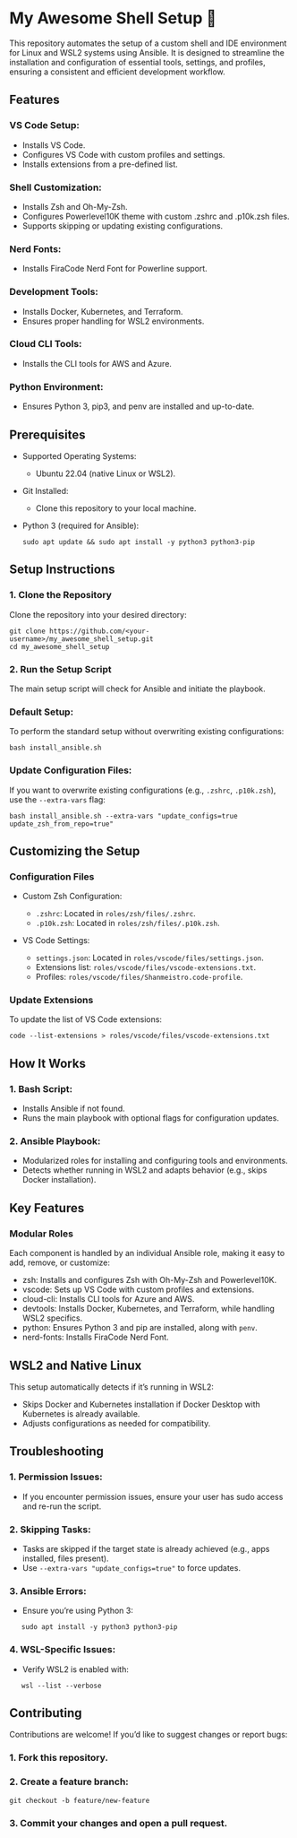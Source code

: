 # My Awesome Shell Setup 🚀

This repository automates the setup of a custom shell and IDE environment for Linux and WSL2 systems using Ansible. It is designed to streamline the installation and configuration of essential tools, settings, and profiles, ensuring a consistent and efficient development workflow.

## Features

### VS Code Setup:
- Installs VS Code.
- Configures VS Code with custom profiles and settings.
- Installs extensions from a pre-defined list.

### Shell Customization:
- Installs Zsh and Oh-My-Zsh.
- Configures Powerlevel10K theme with custom .zshrc and .p10k.zsh files.
- Supports skipping or updating existing configurations.

### Nerd Fonts:
- Installs FiraCode Nerd Font for Powerline support.

### Development Tools:
- Installs Docker, Kubernetes, and Terraform.
- Ensures proper handling for WSL2 environments.

### Cloud CLI Tools:
- Installs the CLI tools for AWS and Azure.

### Python Environment:
- Ensures Python 3, pip3, and penv are installed and up-to-date.

## Prerequisites

- Supported Operating Systems:
  - Ubuntu 22.04 (native Linux or WSL2).
- Git Installed:
  - Clone this repository to your local machine.
- Python 3 (required for Ansible):

  ```
  sudo apt update && sudo apt install -y python3 python3-pip
  ```

## Setup Instructions

### 1. Clone the Repository

Clone the repository into your desired directory:

```
git clone https://github.com/<your-username>/my_awesome_shell_setup.git
cd my_awesome_shell_setup
```

### 2. Run the Setup Script

The main setup script will check for Ansible and initiate the playbook.

### Default Setup:

To perform the standard setup without overwriting existing configurations:

```
bash install_ansible.sh
```

### Update Configuration Files:

If you want to overwrite existing configurations (e.g., `.zshrc`, `.p10k.zsh`), use the `--extra-vars` flag:

```
bash install_ansible.sh --extra-vars "update_configs=true update_zsh_from_repo=true"
```

## Customizing the Setup

### Configuration Files

- Custom Zsh Configuration:
  - `.zshrc`: Located in `roles/zsh/files/.zshrc`.
  - `.p10k.zsh`: Located in `roles/zsh/files/.p10k.zsh`.

- VS Code Settings:
  - `settings.json`: Located in `roles/vscode/files/settings.json`.
  - Extensions list: `roles/vscode/files/vscode-extensions.txt`.
  - Profiles: `roles/vscode/files/Shanmeistro.code-profile`.

### Update Extensions

To update the list of VS Code extensions:

```
code --list-extensions > roles/vscode/files/vscode-extensions.txt
```

## How It Works

### 1. Bash Script:

- Installs Ansible if not found.
- Runs the main playbook with optional flags for configuration updates.

### 2. Ansible Playbook:

- Modularized roles for installing and configuring tools and environments.
- Detects whether running in WSL2 and adapts behavior (e.g., skips Docker installation).

## Key Features

### Modular Roles

Each component is handled by an individual Ansible role, making it easy to add, remove, or customize:

- zsh: Installs and configures Zsh with Oh-My-Zsh and Powerlevel10K.
- vscode: Sets up VS Code with custom profiles and extensions.
- cloud-cli: Installs CLI tools for Azure and AWS.
- devtools: Installs Docker, Kubernetes, and Terraform, while handling WSL2 specifics.
- python: Ensures Python 3 and pip are installed, along with `penv`.
- nerd-fonts: Installs FiraCode Nerd Font.

## WSL2 and Native Linux

This setup automatically detects if it’s running in WSL2:

- Skips Docker and Kubernetes installation if Docker Desktop with Kubernetes is already available.
- Adjusts configurations as needed for compatibility.

## Troubleshooting

### 1. Permission Issues:

- If you encounter permission issues, ensure your user has sudo access and re-run the script.

### 2. Skipping Tasks:

- Tasks are skipped if the target state is already achieved (e.g., apps installed, files present).
- Use `--extra-vars "update_configs=true"` to force updates.

### 3. Ansible Errors:

- Ensure you’re using Python 3:

```
   sudo apt install -y python3 python3-pip
```
    
### 4. WSL-Specific Issues:

- Verify WSL2 is enabled with:

```
   wsl --list --verbose
```

## Contributing

Contributions are welcome! If you’d like to suggest changes or report bugs:

### 1. Fork this repository.
### 2. Create a feature branch:

```
git checkout -b feature/new-feature
```

### 3. Commit your changes and open a pull request.

